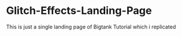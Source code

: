 # Glitch-Effects-Landing-Page
This is just a single landing page of Bigtank Tutorial which i replicated
